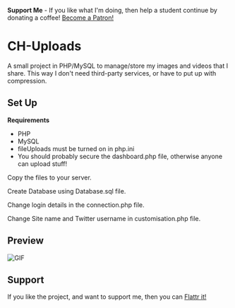 **Support Me** - If you like what I'm doing, then help a student continue by donating a coffee! <a href="https://www.patreon.com/bePatron?u=5214284" data-patreon-widget-type="become-patron-button">Become a Patron!</a><script async src="https://cdn6.patreon.com/becomePatronButton.bundle.js"></script>

# CH-Uploads
A small project in PHP/MySQL to manage/store my images and videos that I share. This way I don't need third-party services, or have to put up with compression.

## Set Up

**Requirements**
- PHP
- MySQL
- fileUploads must be turned on in php.ini
- You should probably secure the dashboard.php file, otherwise anyone can upload stuff!

Copy the files to your server.

Create Database using Database.sql file.

Change login details in the connection.php file.

Change Site name and Twitter username in customisation.php file.

## Preview
![GIF](http://chrishannah.me/uploads/fMQdaYrq8k.gif)

## Support
If you like the project, and want to support me, then you can [Flattr it!](https://flattr.com/submit/auto?fid=9znnl0&url=https%3A%2F%2Fgithub.com%2Fchrishannah%2FCH-Uploads)

<script id='fb3mnno'>(function(i){var f,s=document.getElementById(i);f=document.createElement('iframe');f.src='//button.flattr.com/view/?fid=9znnl0&url=https%3A%2F%2Fgithub.com%2Fchrishannah%2FCH-Uploads';f.title='Flattr';f.height=62;f.width=55;f.style.borderWidth=0;s.parentNode.insertBefore(f,s);})('fb3mnno');</script>
